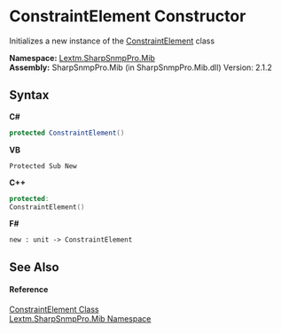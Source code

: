# ConstraintElement Constructor 
 

Initializes a new instance of the <a href="T_Lextm_SharpSnmpPro_Mib_ConstraintElement">ConstraintElement</a> class

**Namespace:**&nbsp;<a href="N_Lextm_SharpSnmpPro_Mib">Lextm.SharpSnmpPro.Mib</a><br />**Assembly:**&nbsp;SharpSnmpPro.Mib (in SharpSnmpPro.Mib.dll) Version: 2.1.2

## Syntax

**C#**<br />
``` C#
protected ConstraintElement()
```

**VB**<br />
``` VB
Protected Sub New
```

**C++**<br />
``` C++
protected:
ConstraintElement()
```

**F#**<br />
``` F#
new : unit -> ConstraintElement
```


## See Also


#### Reference
<a href="T_Lextm_SharpSnmpPro_Mib_ConstraintElement">ConstraintElement Class</a><br /><a href="N_Lextm_SharpSnmpPro_Mib">Lextm.SharpSnmpPro.Mib Namespace</a><br />